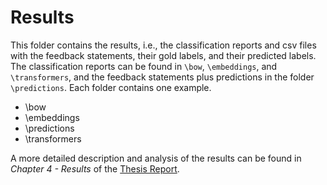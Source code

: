 # Results

This folder contains the results, i.e., the classification reports and csv files with the feedback statements, their gold labels, and their predicted labels. The classification reports can be found in `\bow`, `\embeddings`, and `\transformers`, and the feedback statements plus predictions in the folder `\predictions`. Each folder contains one example. 
* \bow
* \embeddings
* \predictions
* \transformers

A more detailed description and analysis of the results can be found in *Chapter 4 - Results* of the [Thesis Report](www.linktothesis.pdf).
